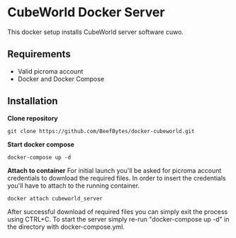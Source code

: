 # CubeWorld Docker Server
This docker setup installs CubeWorld server software cuwo.

## Requirements
- Valid picroma account
- Docker and Docker Compose

## Installation

**Clone repository**
```
git clone https://github.com/BeefBytes/docker-cubeworld.git
```

**Start docker compose**
```
docker-compose up -d
```

**Attach to container**
For initial launch you'll be asked for picroma account credentials to download the required files. In order to insert the credentials you'll have to attach to the running container.
```
docker attach cubeworld_server
```
After successful download of required files you can simply exit the process using CTRL+C. To start the server simply re-run "docker-compose up -d" in the directory with docker-compose.yml.